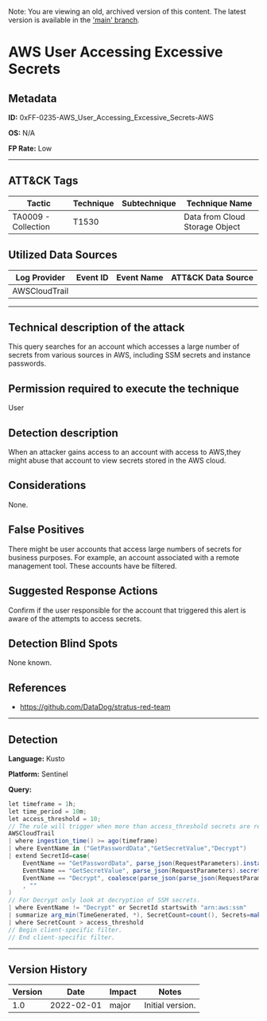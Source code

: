 Note: You are viewing an old, archived version of this content. The latest version is available in the ['main' branch](https://github.com/FalconForceTeam/FalconFriday/blob/main/0xFF-0235-AWS_User_Accessing_Excessive_Secrets-AWS.md).

# AWS User Accessing Excessive Secrets

## Metadata
**ID:** 0xFF-0235-AWS_User_Accessing_Excessive_Secrets-AWS

**OS:** N/A

**FP Rate:** Low

---

## ATT&CK Tags

| Tactic | Technique | Subtechnique | Technique Name |
|---|---|---| --- |
| TA0009 - Collection | T1530 |  | Data from Cloud Storage Object|

## Utilized Data Sources

| Log Provider | Event ID | Event Name | ATT&CK Data Source |
|---------|---------|----------|---------|
|AWSCloudTrail||||
---

## Technical description of the attack
​This query searches for an account which accesses a large number of secrets from various sources in AWS, including SSM secrets and instance passwords.


## Permission required to execute the technique
User

## Detection description
When an attacker gains access to an account with access to AWS,they might abuse that account to view secrets stored in the AWS cloud.


## Considerations
None.


## False Positives
There might be user accounts that access large numbers of secrets for business purposes. For example, an account associated with a remote management tool. These accounts have be filtered.


## Suggested Response Actions
Confirm if the user responsible for the account that triggered this alert is aware of the attempts to access secrets.


## Detection Blind Spots
None known.


## References
* https://github.com/DataDog/stratus-red-team

---

## Detection

**Language:** Kusto

**Platform:** Sentinel

**Query:**
```C#
let timeframe = 1h;
let time_period = 10m;
let access_threshold = 10;
// The rule will trigger when more than access_threshold secrets are requested in time_period.
AWSCloudTrail
| where ingestion_time() >= ago(timeframe)
| where EventName in ("GetPasswordData","GetSecretValue","Decrypt")
| extend SecretId=case(
    EventName == "GetPasswordData", parse_json(RequestParameters).instanceId,
    EventName == "GetSecretValue", parse_json(RequestParameters).secretId,
    EventName == "Decrypt", coalesce(parse_json(parse_json(RequestParameters).encryptionContext).SecretARN, parse_json(parse_json(RequestParameters).encryptionContext).PARAMETER_ARN)
    , ""
)
// For Decrypt only look at decryption of SSM secrets.
| where EventName != "Decrypt" or SecretId startswith "arn:aws:ssm"
| summarize arg_min(TimeGenerated, *), SecretCount=count(), Secrets=make_set(SecretId) by UserIdentityArn, TimeBin=bin(TimeGenerated, time_period)
| where SecretCount > access_threshold
// Begin client-specific filter.
// End client-specific filter.
```


---

## Version History
| Version | Date | Impact | Notes |
|---------|------|--------|------|
| 1.0  | 2022-02-01| major | Initial version. |